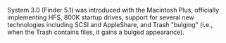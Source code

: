 System 3.0 (Finder 5.1) was introduced with the Macintosh Plus, officially implementing HFS, 800K startup drives, support for several new technologies including SCSI and AppleShare, and Trash "bulging" (i.e., when the Trash contains files, it gains a bulged appearance).
